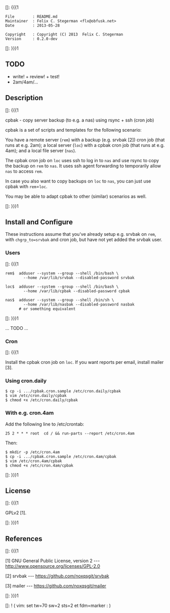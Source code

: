 []: {{{1

    File        : README.md
    Maintainer  : Felix C. Stegerman <flx@obfusk.net>
    Date        : 2013-05-28

    Copyright   : Copyright (C) 2013  Felix C. Stegerman
    Version     : 0.2.0-dev

[]: }}}1

## TODO

  * write! + review! + test!
  * 2am/4am/...

## Description
[]: {{{1

  cpbak - copy server backup (to e.g. a nas) using rsync + ssh (cron
  job)

  cpbak is a set of scripts and templates for the following scenario:

  You have a remote server (`rem`) with a backup (e.g. srvbak [2])
  cron job (that runs at e.g. 2am); a local server (`loc`) with a
  cpbak cron job (that runs at e.g. 4am); and a local file server
  (`nas`).

  The cpbak cron job on `loc` uses ssh to log in to `nas` and use
  rsync to copy the backup on `rem` to `nas`.  It uses ssh agent
  forwarding to temporarily allow `nas` to access `rem`.

  In case you also want to copy backups on `loc` to `nas`, you can
  just use cpbak with `rem`=`loc`.

  You may be able to adapt cpbak to other (similar) scenarios as well.

[]: }}}1

## Install and Configure

  These instructions assume that you've already setup e.g. srvbak on
  `rem`, with `chgrp_to=srvbak` and cron job, but have not yet added
  the srvbak user.

### Users
[]: {{{1

    rem$  adduser --system --group --shell /bin/bash \
            --home /var/lib/srvbak --disabled-password srvbak

    loc$  adduser --system --group --shell /bin/bash \
            --home /var/lib/cpbak --disabled-password cpbak

    nas$  adduser --system --group --shell /bin/sh \
            --home /var/lib/nasbak --disabled-password nasbak
          # or something equivalent

[]: }}}1

... TODO ...

### Cron
[]: {{{1

  Install the cpbak cron job on `loc`.  If you want reports per email,
  install mailer [3].

### Using cron.daily

    $ cp -i .../cpbak.cron.sample /etc/cron.daily/cpbak
    $ vim /etc/cron.daily/cpbak
    $ chmod +x /etc/cron.daily/cpbak

### With e.g. cron.4am

  Add the following line to /etc/crontab:

    25 2 * * * root  cd / && run-parts --report /etc/cron.4am

  Then:

    $ mkdir -p /etc/cron.4am
    $ cp -i .../cpbak.cron.sample /etc/cron.4am/cpbak
    $ vim /etc/cron.4am/cpbak
    $ chmod +x /etc/cron.4am/cpbak

[]: }}}1

## License
[]: {{{1

  GPLv2 [1].

[]: }}}1

## References
[]: {{{1

  [1] GNU General Public License, version 2
  --- http://www.opensource.org/licenses/GPL-2.0

  [2] srvbak
  --- https://github.com/noxqsgit/srvbak

  [3] mailer
  --- https://github.com/noxqsgit/mailer

[]: }}}1

[]: ! ( vim: set tw=70 sw=2 sts=2 et fdm=marker : )
